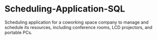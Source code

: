 # Scheduling-Application-SQL
Scheduling application for a coworking space company to manage and schedule its resources, including conference rooms, LCD projectors, and portable PCs. 
